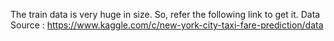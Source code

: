 The train data is very huge in size. So, refer the following link to get it.
Data Source : https://www.kaggle.com/c/new-york-city-taxi-fare-prediction/data
